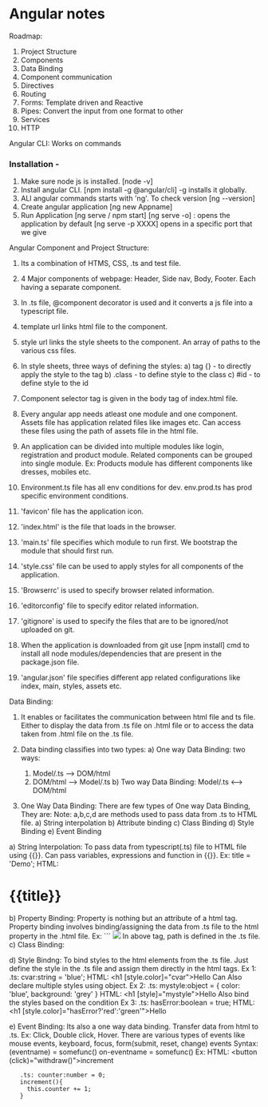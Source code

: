 # Angular notes
Roadmap:
1. Project Structure
2. Components
3. Data Binding
4. Component communication
5. Directives
6. Routing
7. Forms: Template driven and Reactive
8. Pipes: Convert the input from one format to other
9. Services
10. HTTP

Angular CLI: Works on commands
### Installation - 
1. Make sure node js is installed. [node -v]
2. Install angular CLI. [npm install -g @angular/cli]
   -g installs it globally.
3. ALl angular commands starts with 'ng'. To check version [ng --version]
4. Create angular application [ng new Appname]
5. Run Application [ng serve / npm start]
   [ng serve -o] : opens the application by default
   [ng serve -p XXXX] opens in a specific port that we give

Angular Component and Project Structure:
1. Its a combination of HTMS, CSS, .ts and test file.
2. 4 Major components of webpage: Header, Side nav, Body, Footer. Each having a separate component.
3. In .ts file, @component decorator is used and it converts a js file into a typescript file.
4. template url links html file to the component.
5. style url links the style sheets to the component. An array of paths to the various css files.
6. In style sheets, three ways of defining the styles:
   a) tag {}  - to directly apply the style to the tag
   b) .class  - to define style to the class
   c) #id  - to define style to the id

7. Component selector tag is given in the body tag of index.html file.
8. Every angular app needs atleast one module and one component. Assets file has application related files like images etc. Can access these files using the path of assets file in the html file.
9. An application can be divided into multiple modules like login, registration and product module. Related components can be grouped into single module. Ex: Products module has different components like dresses, mobiles etc.
9. Environment.ts file has all env conditions for dev. env.prod.ts has prod specific environment conditions.
10. 'favicon' file has the application icon.
11. 'index.html' is the file that loads in the browser.
12. 'main.ts' file specifies which module to run first. We bootstrap the module that should first run.
13. 'style.css' file can be used to apply styles for all components of the application.
14. 'Browserrc' is used to specify browser related information.
15. 'editorconfig' file to specify editor related information.
16. 'gitignore' is used to specify the files that are to be ignored/not uploaded on git.
17. When the application is downloaded from git use [npm install] cmd to install all node modules/dependencies that are present in the package.json file.
18. 'angular.json' file specifies different app related configurations like index, main, styles, assets   etc. 


Data Binding:
1. It enables or facilitates the communication between html file and ts file. Either to display the data from .ts file on .html file or to access the data taken from .html file on the .ts file.
2. Data binding classifies into two types:
   a) One way Data Binding: two ways:
   1. Model/.ts  --> DOM/html
   2. DOM/html  --> Model/.ts
   b) Two way Data Binding:
      Model/.ts  <--> DOM/html

3. One Way Data Binding: There are few types of One way Data Binding, They are:
   Note: a,b,c,d are methods used to pass data from .ts to HTML file.
   a) String interpolation
   b) Attribute binding
   c) Class Binding
   d) Style Binding
   e) Event Binding

a) String Interpolation: To pass data from typescript(.ts) file to HTML file using {{}}. Can pass variables, expressions and function in {{}}.
   Ex: title = 'Demo';
       HTML: <h1>{{title}}</h1>
b) Property Binding: Property is nothing but an attribute of a html tag. Property binding involves binding/assigning the data from .ts file to the html property in the .html file. 
   Ex: ``` <img src={{path}}>
       In above tag, path is defined in the .ts file.
c) Class Binding: 

d) Style Bindng: To bind styles to the html elements from the .ts file. Just define the style in the .ts file and assign them directly in the html tags.
   Ex 1: .ts: cvar:string = 'blue';
       HTML: <h1 [style.color]="cvar">Hello</h1>
Can Also declare multiple styles using object.
   Ex 2: .ts: mystyle:object = {
      color: 'blue',
      background: 'grey'
   }
      HTML: <h1 [style]="mystyle">Hello</h1>
Also bind the styles based on the condition
   Ex 3: .ts: hasError:boolean = true;
         HTML: <h1 [style.color]="hasError?'red':'green'">Hello</h1>

e) Event Binding: Its also a one way data binding. Transfer data from html to .ts. Ex: Click, Double click, Hover.
   There are various types of events like mouse events, keyboard, focus, form(submit, reset, change) events
   Syntax: (eventname) = somefunc()
            on-eventname = somefunc()
   Ex: HTML: <button (click)="withdraw()">increment</button>
      
       .ts: counter:number = 0;
       increment(){
         this.counter += 1;
       }










